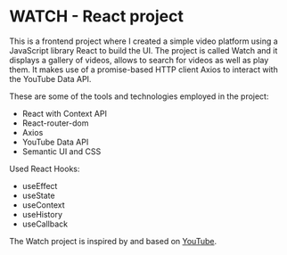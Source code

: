 # WATCH - React project

This is a frontend project where I created a simple video platform using a JavaScript library React to build the UI. The project is called Watch and it displays a gallery of videos, allows to search for videos as well as play them. It makes use of a promise-based HTTP client Axios to interact with the YouTube Data API.

These are some of the tools and technologies employed in the project:

- React with Context API
- React-router-dom
- Axios
- YouTube Data API
- Semantic UI and CSS

Used React Hooks:

- useEffect
- useState
- useContext
- useHistory
- useCallback

The Watch project is inspired by and based on [YouTube](https://www.youtube.com/).
